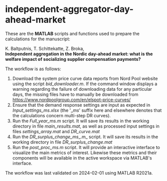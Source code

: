 # independent-aggregator-day-ahead-market

These are the **MATLAB** scripts and functions used to prepare the calculations for the manuscript:  
  
K. Baltputnis, T. Schittekatte, Z. Broka,  
**Independent aggregation in the Nordic day-ahead market: what is the welfare impact of socializing supplier compensation payments?**

The workflow is as follows:
1) Download the system price curve data reports from Nord Pool website using the script _bid_downloader.m_. If the command window displays a warning regarding the failure of downloading data for any particular days, the missing files have to manually be downloaded from https://www.nordpoolgroup.com/en/elspot-price-curves/
2) Ensure that the demand response settings are input as expected in _Input_settings_ms.xlsx_ (the '__ms_' suffix here and elsewhere denotes that the calculations concern multi-step DR curves).
3) Run the _Full_year_ms.m_ script. It will save its results in the working directory in file _main_results.mat_, as well as processed input settings in files _settings_array.mat_ and _DR_curve.mat_
4) Run the _DR_surplus_change_ms__.m_ script. It will save its results in the working directory in file _DR_surplus_change.mat_
5) Run the _post_proc_ms.m_ script. It will provide an interactive interface to visualize the main metrics of interest. Likewise these metrics and their components will be available in the active workspace via MATLAB's interface.

The workflow was last validated on 2024-02-01 using MATLAB R2021a.
